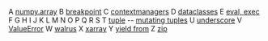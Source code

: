 A [numpy.array](https://youtu.be/gzbmLeaM8gs?t=1855)
B [breakpoint](https://youtu.be/gzbmLeaM8gs?t=2181)
C [contextmanagers](https://youtu.be/gzbmLeaM8gs?t=2503)
D [dataclasses](https://youtu.be/gzbmLeaM8gs?t=2869)
E [eval, exec](https://youtu.be/gzbmLeaM8gs?t=3173)
F
G
H
I
J
K
L
M
N
O
P
Q
R
S
T [tuple](https://youtu.be/gzbmLeaM8gs?t=12291) -- [mutating tuples](https://youtu.be/gzbmLeaM8gs?t=13790)
U [underscore](https://youtu.be/gzbmLeaM8gs?t=13896)
V [ValueError](https://youtu.be/gzbmLeaM8gs?t=14221)
W [walrus](https://youtu.be/gzbmLeaM8gs?t=14577)
X [xarray](https://youtu.be/gzbmLeaM8gs?t=14915)
Y [yield from](https://youtu.be/gzbmLeaM8gs?t=15295)
Z [zip](https://youtu.be/gzbmLeaM8gs?t=15648)
